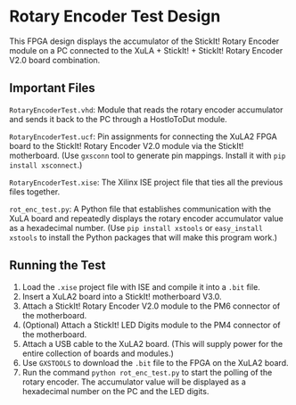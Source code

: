 Rotary Encoder Test Design
======================================================

This FPGA design displays the accumulator of the
StickIt! Rotary Encoder module on a PC connected to the
XuLA + StickIt! + StickIt! Rotary Encoder V2.0 board combination.


Important Files
-----------------------------------------------------

`RotaryEncoderTest.vhd`: Module that reads the rotary encoder accumulator and 
    sends it back to the PC through a HostIoToDut module.

`RotaryEncoderTest.ucf`: Pin assignments for connecting the XuLA2 FPGA
   board to the StickIt! Rotary Encoder V2.0 module via the StickIt! motherboard.
   (Use `gxsconn` tool to generate pin mappings. Install it with
   `pip install xsconnect`.)

`RotaryEncoderTest.xise`: The Xilinx ISE project file that ties all the previous files together.

`rot_enc_test.py`: A Python file that establishes communication with the XuLA board
   and repeatedly displays the rotary encoder accumulator value as a hexadecimal number.
   (Use `pip install xstools` or `easy_install xstools` to install the Python
   packages that will make this program work.)


   Running the Test
-----------------------------------------------------

1. Load the `.xise` project file with ISE and compile it into a `.bit` file.
2. Insert a XuLA2 board into a StickIt! motherboard V3.0.
3. Attach a StickIt! Rotary Encoder V2.0 module to the PM6 connector of the motherboard.
4. (Optional) Attach a StickIt! LED Digits module to the PM4 connector of the motherboard.
5. Attach a USB cable to the XuLA2 board. (This will supply power for the
   entire collection of boards and modules.)
5. Use `GXSTOOLS` to download the `.bit` file to the FPGA on the XuLA2 board.
6. Run the command `python rot_enc_test.py` to start the polling of the rotary encoder.
   The accumulator value will be displayed as a hexadecimal number on the PC and the
   LED digits.

